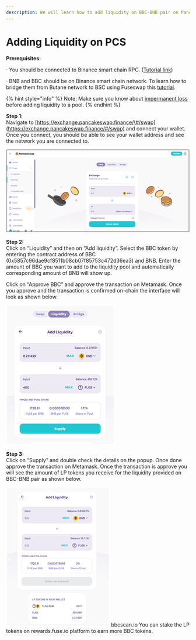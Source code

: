 ```yaml
---
description: We will learn how to add liquidity on BBC-BNB pair on Pancakeswap.
---
```


# Adding Liquidity on PCS

**Prerequisites:**

·        You should be connected to Binance smart chain RPC. \([Tutorial link](https://academy.binance.com/en/articles/connecting-metamask-to-binance-smart-chain)\)

·        BNB and BBC should be on Binance smart chain network. To learn how to bridge them from Butane network to BSC using Fuseswap this [tutorial](https://docs.bbcscan.io/the-fuse-chain/token-bridges/transfer-fuse-using-bridge-on-fuseswap).

{% hint style="info" %}
Note: Make sure you know about [impermanent loss](https://academy.binance.com/en/articles/impermanent-loss-explained) before adding liquidity to a pool.
{% endhint %}

**Step 1:**  
Navigate to [https://exchange.pancakeswap.finance/\#/swap](https://exchange.pancakeswap.finance/#/swap) and connect your wallet. Once you connect, you should be able to see your wallet address and see the network you are connected to.

![](../.gitbook/assets/image%20%2810%29.png)


  
**Step 2:**  
Click on “Liquidity” and then on “Add liquidity”. Select the BBC token by entering the contract address of BBC \(0x5857c96dae9cf8511b08cb07f85753c472d36ea3\) and BNB. Enter the amount of BBC you want to add to the liquidity pool and automatically corresponding amount of BNB will show up.  
  
 Click on “Approve BBC” and approve the transaction on Metamask. Once you approve and the transaction is confirmed on-chain the interface will look as shown below.

![](../.gitbook/assets/image%20%289%29.png)

**Step 3:**  
Click on “Supply” and double check the details on the popup. Once done approve the transaction on Metamask. Once the transaction is approve you will see the amount of LP tokens you receive for the liquidity provided on BBC-BNB pair as shown below.

![](../.gitbook/assets/image%20%2811%29.png)
bbcscan.io
You can stake the LP tokens on rewards.fuse.io platform to earn more BBC tokens.

